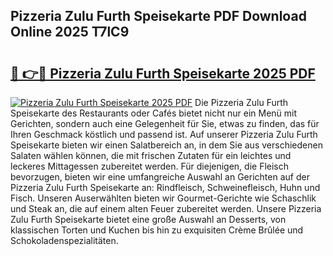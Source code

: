 ## Pizzeria Zulu Furth Speisekarte PDF Download Online 2025 T7lC9

# <h2><a href="http://gccm47.nevu.top/?p=Pizzeria+Zulu+Furth+Speisekarte">🔗 👉🔴 Pizzeria Zulu Furth Speisekarte 2025 PDF</a></h2>

[![Pizzeria Zulu Furth Speisekarte 2025 PDF](https://i.imgur.com/dBaPXMq.png)](http://gccm47.nevu.top/?p=Pizzeria+Zulu+Furth+Speisekarte)
Die Pizzeria Zulu Furth Speisekarte des Restaurants oder Cafés bietet nicht nur ein Menü mit Gerichten, sondern auch eine Gelegenheit für Sie, etwas zu finden, das für Ihren Geschmack köstlich und passend ist. Auf unserer Pizzeria Zulu Furth Speisekarte bieten wir einen Salatbereich an, in dem Sie aus verschiedenen Salaten wählen können, die mit frischen Zutaten für ein leichtes und leckeres Mittagessen zubereitet werden. Für diejenigen, die Fleisch bevorzugen, bieten wir eine umfangreiche Auswahl an Gerichten auf der Pizzeria Zulu Furth Speisekarte an: Rindfleisch, Schweinefleisch, Huhn und Fisch. Unseren Auserwählten bieten wir Gourmet-Gerichte wie Schaschlik und Steak an, die auf einem alten Feuer zubereitet werden. Unsere Pizzeria Zulu Furth Speisekarte bietet eine große Auswahl an Desserts, von klassischen Torten und Kuchen bis hin zu exquisiten Crème Brûlée und Schokoladenspezialitäten.
